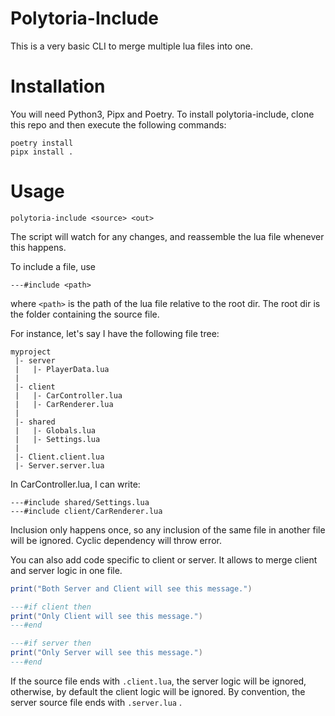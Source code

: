 # Polytoria-Include

This is a very basic CLI to merge multiple lua files into one.

# Installation

You will need Python3, Pipx and Poetry.
To install polytoria-include, clone this repo and then execute the following commands:

```
poetry install
pipx install .
```

# Usage

```
polytoria-include <source> <out>
```

The script will watch for any changes, and reassemble the lua file whenever this happens.

To include a file, use
```
---#include <path>
```
where `<path>` is the path of the lua file relative to the root dir.
The root dir is the folder containing the source file.

For instance, let's say I have the following file tree:

```
myproject
 |- server
 |   |- PlayerData.lua
 |
 |- client
 |   |- CarController.lua
 |   |- CarRenderer.lua
 |   
 |- shared
 |   |- Globals.lua
 |   |- Settings.lua
 |
 |- Client.client.lua
 |- Server.server.lua
```

In CarController.lua, I can write:
```
---#include shared/Settings.lua
---#include client/CarRenderer.lua
```


Inclusion only happens once, so any inclusion of the same file in another file will be ignored.
Cyclic dependency will throw error.


You can also add code specific to client or server. It allows to merge client and server logic in one file.

```lua
print("Both Server and Client will see this message.")

---#if client then
print("Only Client will see this message.")
---#end

---#if server then
print("Only Server will see this message.")
---#end
```

If the source file ends with `.client.lua`, the server logic will be ignored, otherwise, by default the client logic will be ignored. By convention, the server source file ends with `.server.lua` .
